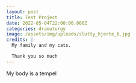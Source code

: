 ```yaml
---
layout: post
title: Test Project
date: 2022-05-04T22:00:00.000Z
categories: dramaturgy
image: /assets/img/uploads/slutty_hjerte_6.jpg
credits: |-
  My family and my cats.

  Thank you so much
---
```

My body is a tempel